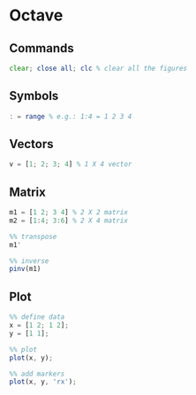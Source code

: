 # Octave

## Commands
```octave
clear; close all; clc % clear all the figures
```

## Symbols
```octave
: = range % e.g.: 1:4 = 1 2 3 4
```

## Vectors
```octave
v = [1; 2; 3; 4] % 1 X 4 vector
```

## Matrix
```octave
m1 = [1 2; 3 4] % 2 X 2 matrix
m2 = [1:4; 3:6] % 2 X 4 matrix

%% transpose
m1'

%% inverse
pinv(m1)
```

## Plot
```octave
%% define data
x = [1 2; 1 2];
y = [1 1];

%% plot
plot(x, y);

%% add markers
plot(x, y, 'rx');
```
